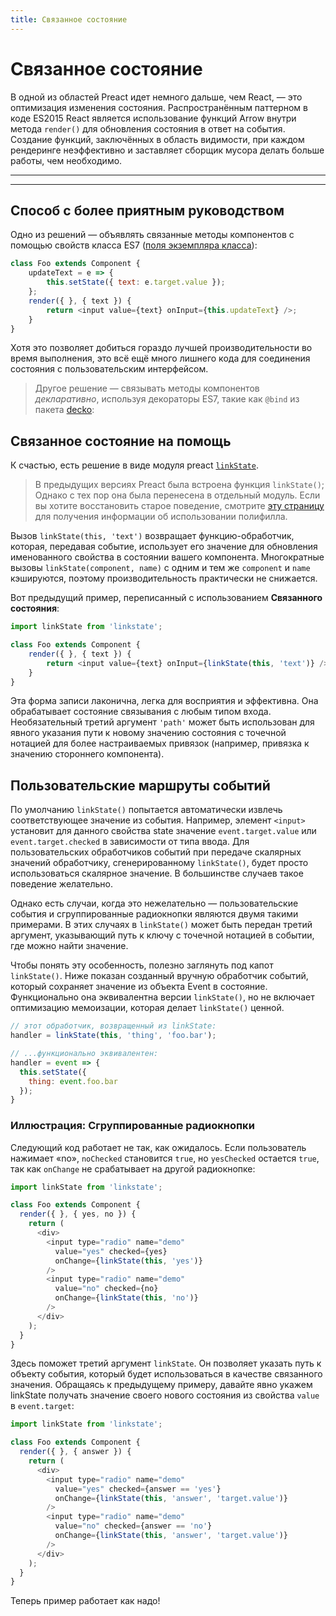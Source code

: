 ```yaml
---
title: Связанное состояние
---
```


# Связанное состояние

В одной из областей Preact идет немного дальше, чем React, — это оптимизация изменения состояния. Распространённым паттерном в коде ES2015 React является использование функций Arrow внутри метода `render()` для обновления состояния в ответ на события. Создание функций, заключённых в область видимости, при каждом рендеринге неэффективно и заставляет сборщик мусора делать больше работы, чем необходимо.

---

<toc></toc>

---

## Способ с более приятным руководством

Одно из решений — объявлять связанные методы компонентов с помощью свойств класса ES7 ([поля экземпляра класса](https://github.com/jeffmo/es-class-fields-and-static-properties)):

```js
class Foo extends Component {
	updateText = e => {
		this.setState({ text: e.target.value });
	};
	render({ }, { text }) {
		return <input value={text} onInput={this.updateText} />;
	}
}
```

Хотя это позволяет добиться гораздо лучшей производительности во время выполнения, это всё ещё много лишнего кода для соединения состояния с пользовательским интерфейсом.

> Другое решение — связывать методы компонентов _декларативно_, используя декораторы ES7, такие как `@bind` из пакета [decko](https://github.com/developit/decko):


## Связанное состояние на помощь

К счастью, есть решение в виде модуля preact [`linkState`](https://github.com/developit/linkstate).

> В предыдущих версиях Preact была встроена функция `linkState()`; Однако с тех пор она была перенесена в отдельный модуль. Если вы хотите восстановить старое поведение, смотрите [эту страницу](https://github.com/developit/linkstate#usage) для получения информации об использовании полифилла.

Вызов `linkState(this, 'text')` возвращает функцию-обработчик, которая, передавая событие, использует его значение для обновления именованного свойства в состоянии вашего компонента. Многократные вызовы `linkState(component, name)` с одним и тем же `component` и `name` кэшируются, поэтому производительность практически не снижается.

Вот предыдущий пример, переписанный с использованием **Связанного состояния**:

```js
import linkState from 'linkstate';

class Foo extends Component {
	render({ }, { text }) {
		return <input value={text} onInput={linkState(this, 'text')} />;
	}
}
```

Эта форма записи лаконична, легка для восприятия и эффективна. Она обрабатывает состояние связывания с любым типом входа. Необязательный третий аргумент `'path'` может быть использован для явного указания пути к новому значению состояния с точечной нотацией для более настраиваемых привязок (например, привязка к значению стороннего компонента).


## Пользовательские маршруты событий

По умолчанию `linkState()` попытается автоматически извлечь соответствующее значение из события. Например, элемент `<input>` установит для данного свойства state значение `event.target.value` или `event.target.checked` в зависимости от типа ввода. Для пользовательских обработчиков событий при передаче скалярных значений обработчику, сгенерированному `linkState()`, будет просто использоваться скалярное значение. В большинстве случаев такое поведение желательно.

Однако есть случаи, когда это нежелательно — пользовательские события и сгруппированные радиокнопки являются двумя такими примерами. В этих случаях в `linkState()` может быть передан третий аргумент, указывающий путь к ключу с точечной нотацией в событии, где можно найти значение.

Чтобы понять эту особенность, полезно заглянуть под капот `linkState()`. Ниже показан созданный вручную обработчик событий, который сохраняет значение из объекта Event в состояние. Функционально она эквивалентна версии `linkState()`, но не включает оптимизацию мемоизации, которая делает `linkState()` ценной.

```js
// этот обработчик, возвращенный из linkState:
handler = linkState(this, 'thing', 'foo.bar');

// ...функционально эквивалентен:
handler = event => {
  this.setState({
    thing: event.foo.bar
  });
}
```


### Иллюстрация: Сгруппированные радиокнопки

Следующий код работает не так, как ожидалось. Если пользователь нажимает «no», `noChecked` становится `true`, но `yesChecked` остается `true`, так как `onChange` не срабатывает на другой радиокнопке:

```js
import linkState from 'linkstate';

class Foo extends Component {
  render({ }, { yes, no }) {
    return (
      <div>
        <input type="radio" name="demo"
          value="yes" checked={yes}
          onChange={linkState(this, 'yes')}
        />
        <input type="radio" name="demo"
          value="no" checked={no}
          onChange={linkState(this, 'no')}
        />
      </div>
    );
  }
}
```


Здесь поможет третий аргумент `linkState`. Он позволяет указать путь к объекту события, который будет использоваться в качестве связанного значения. Обращаясь к предыдущему примеру, давайте явно укажем linkState получать значение своего нового состояния из свойства `value` в `event.target`:

```js
import linkState from 'linkstate';

class Foo extends Component {
  render({ }, { answer }) {
    return (
      <div>
        <input type="radio" name="demo"
          value="yes" checked={answer == 'yes'}
          onChange={linkState(this, 'answer', 'target.value')}
        />
        <input type="radio" name="demo"
          value="no" checked={answer == 'no'}
          onChange={linkState(this, 'answer', 'target.value')}
        />
      </div>
    );
  }
}
```

Теперь пример работает как надо!

